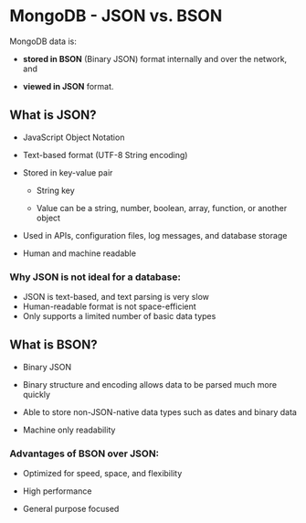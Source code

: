 # MongoDB - JSON vs. BSON

MongoDB data is:

- **stored in BSON** (Binary JSON) format internally and over the network, and

- **viewed in JSON** format.

## What is JSON?

- JavaScript Object Notation

- Text-based format (UTF-8 String encoding)

- Stored in key-value pair

  - String key

  - Value can be a string, number, boolean, array, function, or another object

- Used in APIs, configuration files, log messages, and database storage

- Human and machine readable

### Why JSON is not ideal for a database:

- JSON is text-based, and text parsing is very slow
- Human-readable format is not space-efficient
- Only supports a limited number of basic data types

## What is BSON?

- Binary JSON

- Binary structure and encoding allows data to be parsed much more quickly

- Able to store non-JSON-native data types such as dates and binary data

- Machine only readability

### Advantages of BSON over JSON:

- Optimized for speed, space, and flexibility

- High performance

- General purpose focused
